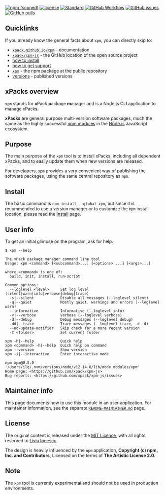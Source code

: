 [![npm (scoped)](https://img.shields.io/npm/v/xpm.svg)](https://www.npmjs.com/package/xpm)
[![license](https://img.shields.io/github/license/xpack/xpm-js.svg)](https://github.com/xpack/xpm-js/blob/master/LICENSE)
[![Standard](https://img.shields.io/badge/code_style-standard-brightgreen.svg)](https://standardjs.com/)
[![GitHub Workflow](https://github.com/xpack/xpm-js/workflows/Node.js%20CI%20on%20Push/badge.svg)](https://github.com/xpack/xpm-js/actions)
[![GitHub issues](https://img.shields.io/github/issues/xpack/xpm-js.svg)](https://github.com/xpack/xpm-js/issues)
[![GitHub pulls](https://img.shields.io/github/issues-pr/xpack/xpm-js.svg)](https://github.com/xpack/xpm-js/pulls)

## Quicklinks

If you already know the general facts about `xpm`, you can directly skip to:

- [`xpack.github.io/xpm`](https://xpack.github.io/xpm/) - documentation
- [`xpack/xpm-js`](https://github.com/xpack/xpm-js.git) - the GitHub location of the open source project
- [how to install](https://xpack.github.io/xpm/install/)
- [how to get support](https://xpack.github.io/xpm/support/)
- [`xpm`](https://www.npmjs.com/package/xpm) - the npm package at the public repository
- [versions](https://www.npmjs.com/package/xpm?activeTab=versions) - published versions

## xPacks overview

`xpm` stands for **x**Pack **p**ackage **m**anager and is a Node.js CLI
application to manage xPacks.

**xPacks** are general purpose multi-version software packages,
much the same as the highly successful
[npm modules](https://docs.npmjs.com/getting-started/what-is-npm)
in the [Node.js](https://nodejs.org/en/) JavaScript ecosystem.

## Purpose

The main purpose of the `xpm` tool is to install xPacks, including all
dependent xPacks, and to easily update them when new versions are released.

For developers, `xpm` provides a very convenient way of publishing the
software packages, using the same central repository as `npm`.

## Install

The basic command is `npm install --global xpm`, but since it is recommended
to use a version manager or to customize the `npm` install location,
please read the
[Install](https://xpack.github.io/xpm/install/) page.

## User info

To get an initial glimpse on the program, ask for help:

```console
$ xpm --help

The xPack package manager command line tool
Usage: xpm <command> [<subcommand>...] [<options> ...] [<args>...]

where <command> is one of:
  build, init, install, run-script

Common options:
  --loglevel <level>     Set log level (silent|warn|info|verbose|debug|trace) 
  -s|--silent            Disable all messages (--loglevel silent) 
  -q|--quiet             Mostly quiet, warnings and errors (--loglevel warn) 
  --informative          Informative (--loglevel info) 
  -v|--verbose           Verbose (--loglevel verbose) 
  -d|--debug             Debug messages (--loglevel debug) 
  -dd|--trace            Trace messages (--loglevel trace, -d -d) 
  --no-update-notifier   Skip check for a more recent version 
  -C <folder>            Set current folder 

xpm -h|--help            Quick help 
xpm <command> -h|--help  Quick help on command 
xpm --version            Show version 
xpm -i|--interactive     Enter interactive mode 

npm xpm@0.5.0 '/Users/ilg/.nvm/versions/node/v12.14.0/lib/node_modules/xpm'
Home page: <https://github.com/xpack/xpm-js>
Bug reports: <https://github.com/xpack/xpm-js/issues>
```

## Maintainer info

This page documents how to use this module in an user application.
For maintainer information, see the separate
[`README-MAINTAINER.md`](https://github.com/xpack/xpm-js/blob/master/README-MAINTAINER.md)
page.

## License

The original content is released under the
[MIT License](https://opensource.org/licenses/MIT), with all rights
reserved to [Liviu Ionescu](https://github.com/ilg-ul).

The design is heavily influenced by the `npm` application,
**Copyright (c) npm, Inc. and Contributors**, Licensed on the
terms of **The Artistic License 2.0**.

## Note

The `xpm` tool is currently experimental and should not be used in
production environments.
